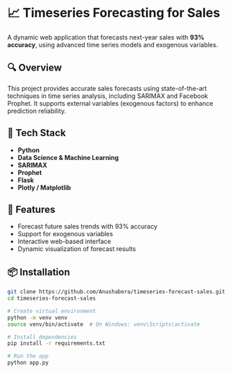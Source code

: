 # 📈 Timeseries Forecasting for Sales

A dynamic web application that forecasts next-year sales with **93% accuracy**, using advanced time series models and exogenous variables.

## 🔍 Overview

This project provides accurate sales forecasts using state-of-the-art techniques in time series analysis, including SARIMAX and Facebook Prophet. It supports external variables (exogenous factors) to enhance prediction reliability.

## 🧰 Tech Stack

- **Python**
- **Data Science & Machine Learning**
- **SARIMAX**
- **Prophet**
- **Flask** 
- **Plotly / Matplotlib**

## 🚀 Features

- Forecast future sales trends with 93% accuracy
- Support for exogenous variables
- Interactive web-based interface
- Dynamic visualization of forecast results

## 📦 Installation

```bash
git clone https://github.com/Anushabera/timeseries-forecast-sales.git
cd timeseries-forecast-sales

# Create virtual environment
python -m venv venv
source venv/bin/activate  # On Windows: venv\Scripts\activate

# Install dependencies
pip install -r requirements.txt

# Run the app
python app.py
